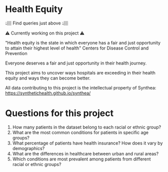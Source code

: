 # Health Equity

👆🏽 Find queries just above 👆🏽

⚠️ Currently working on this project ⚠️

"Health equity is the state in which everyone has a fair and just opportunity to attain their highest level of health"
Centers for Disease Control and Prevention

Everyone deserves a fair and just opportunity in their health journey. 

This project aims to uncover ways hospitals are exceeding in their health equity and ways they can become better.

All data contributing to this project is the intellectual property of Synthea:
https://synthetichealth.github.io/synthea/

# Questions for this project

1. How many patients in the dataset belong to each racial or ethnic group?
2. What are the most common conditions for patients in specific age groups?
3. What percentage of patients have health insurance? How does it vary by demographics?
4. What are the differences in healthcare between urban and rural areas?
5. Which conditions are most prevalent among patients from different racial or ethnic groups?
